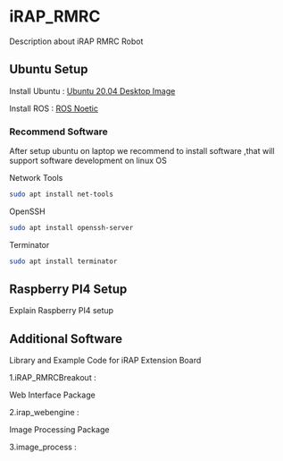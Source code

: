 # iRAP_RMRC
Description about iRAP RMRC Robot

## Ubuntu Setup
Install Ubuntu : 
[Ubuntu 20.04 Desktop Image](https://releases.ubuntu.com/focal/)

Install ROS : 
[ROS Noetic](http://wiki.ros.org/noetic/Installation/Ubuntu)

### Recommend Software
After setup ubuntu on laptop we recommend to install software ,that will support software development on linux OS

Network Tools
```bash
sudo apt install net-tools 
```

OpenSSH
```bash
sudo apt install openssh-server 
```

Terminator
```bash
sudo apt install terminator 
```

## Raspberry PI4 Setup
Explain Raspberry PI4 setup

## Additional Software

Library and Example Code for iRAP Extension Board

1.iRAP_RMRCBreakout : 

Web Interface Package

2.irap_webengine : 

Image Processing Package

3.image_process : 
